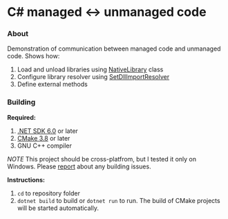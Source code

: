 ﻿# C# managed ↔ unmanaged code
### About
Demonstration of communication between managed code and unmanaged code. 
Shows how:
1) Load and unload libraries using [NativeLibrary](https://docs.microsoft.com/ru-ru/dotnet/api/system.runtime.interopservices.nativelibrary?view=net-6.0) class
2) Configure library resolver using [SetDllImportResolver](https://docs.microsoft.com/ru-ru/dotnet/api/system.runtime.interopservices.nativelibrary.setdllimportresolver?view=net-6.0)
3) Define external methods
### Building
**Required:**
1) [.NET SDK 6.0](https://dotnet.microsoft.com/download/dotnet/6.0) or later
2) [CMake 3.8](https://cmake.org/download/) or later
3) GNU C++ compiler

*NOTE* This project should be cross-platfrom, but I tested it only on Windows. Please 
[report](https://github.com/KirillAldashkin/ExampleCSharpAndUnmanaged/issues/new) 
about any building issues.

**Instructions:**
1) `cd` to repository folder
2) `dotnet build` to build or `dotnet run` to run. The build of CMake projects will be started automatically.